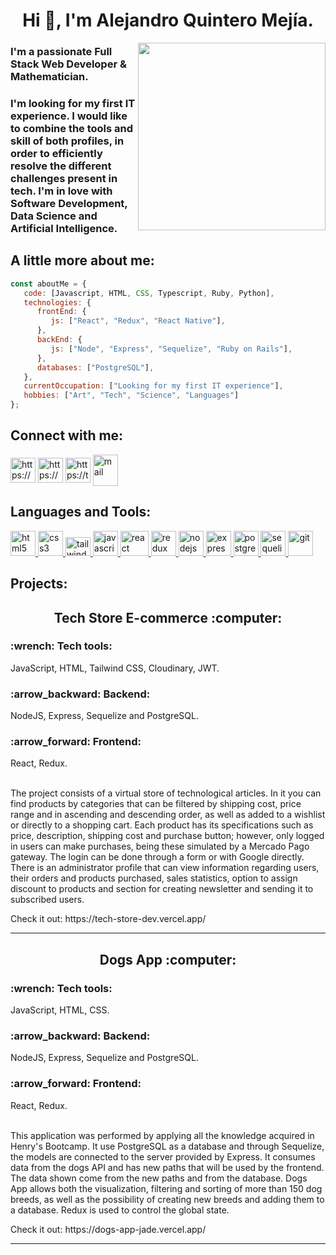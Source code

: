 
<h1 align="center"> Hi 👋, I'm Alejandro Quintero Mejía. </h1>
<img align='right' src='http://www.jenyalestina.com/blog/wp-content/uploads/2019/05/web-development-1024x582.jpg' width='300"'>
<h3 align="flex-start">I'm a passionate Full Stack Web Developer & Mathematician.</h3>
<h3 align="justified">I'm looking for my first IT experience. I would like to combine the tools and skill of both profiles, in order to efficiently resolve the different challenges present in tech. I'm in love with Software Development, Data Science and Artificial Intelligence.</h3>

<h2> A little more about me: </h2>

```javascript
const aboutMe = {
   code: [Javascript, HTML, CSS, Typescript, Ruby, Python],
   technologies: {
      frontEnd: {
         js: ["React", "Redux", "React Native"],
      },
      backEnd: {
         js: ["Node", "Express", "Sequelize", "Ruby on Rails"],
      },
      databases: ["PostgreSQL"],
   },
   currentOccupation: ["Looking for my first IT experience"],
   hobbies: ["Art", "Tech", "Science", "Languages"]
};
```
<h2 align="left">Connect with me:</h2>
<p align="left">
<a href="https://linkedin.com/in/alejandro-quintero-mejia/" target="_blank"><img align="center" src="https://www.vectorlogo.zone/logos/linkedin/linkedin-icon.svg" alt="https://www.linkedin.com/in/alejandro-quintero-mejia/" height="40" width="40" /></a>
<a href="https://wa.me/+undefined573003400992?text=Hola%20Alejandro,%20soy%20" target="_blank"><img align="center" src="https://www.vectorlogo.zone/logos/whatsapp/whatsapp-tile.svg" alt="https://wa.me/+undefined573003400992?text=Hola%20Alejandro,%20soy%20" height="40" width="40" /></a>
<a href="https://twitter.com/BatmathDev" target="_blank"><img align="center" src="https://www.vectorlogo.zone/logos/twitter/twitter-tile.svg" alt="https://twitter.com/BatmathDev" height="40" width="40" /></a>
<a href="mailto:alejandroquinteromejia@gmail.com" target="_blank"><img align="center" src="https://www.vectorlogo.zone/logos/gmail/gmail-icon.svg" alt="mail" height="50" width="40" /></a>
</p>

<h2 align="left">Languages and Tools:</h2>
<p align="left">
<a href="https://www.w3.org/html/" target="_blank"> <img src="https://upload.wikimedia.org/wikipedia/commons/thumb/3/38/HTML5_Badge.svg/600px-HTML5_Badge.svg.png" alt="html5" width="40" height="40"/> </a>
<a href="https://www.w3schools.com/css/" target="_blank"> <img src="https://cdn4.iconfinder.com/data/icons/social-media-logos-6/512/121-css3-512.png" alt="css3" width="40" height="40"/> </a>
<a href="https://tailwindcss.com/" target="_blank"> <img src="https://seeklogo.com/images/T/tailwind-css-logo-5AD4175897-seeklogo.com.png" alt="tailwind" width="40" height="30"/> </a>
<a href="https://developer.mozilla.org/en-US/docs/Web/JavaScript" target="_blank"> <img src="https://upload.wikimedia.org/wikipedia/commons/thumb/9/99/Unofficial_JavaScript_logo_2.svg/1024px-Unofficial_JavaScript_logo_2.svg.png" alt="javascript" width="40" height="40"/> </a> 
<a href="https://reactjs.org/" target="_blank"> <img src="https://seeklogo.com/images/R/react-logo-7B3CE81517-seeklogo.com.png" alt="react" width="45" height="40"/> </a> 
<a href="https://redux.js.org" target="_blank"> <img src="https://seeklogo.com/images/R/redux-logo-9CA6836C12-seeklogo.com.png" alt="redux" width="40" height="40"/> </a> 
<a href="https://nodejs.org" target="_blank"> <img src="https://www.vectorlogo.zone/logos/nodejs/nodejs-icon.svg" alt="nodejs" width= "40" height="40"/> </a>
<a href="https://expressjs.com" target="_blank"> <img src="https://www.vectorlogo.zone/logos/expressjs/expressjs-icon.svg" alt="express" width="40" height="40"/> </a> 
<a href="https://www.postgresql.org" target="_blank"> <img src="https://upload.wikimedia.org/wikipedia/commons/thumb/2/29/Postgresql_elephant.svg/1200px-Postgresql_elephant.svg.png" alt="postgresql" width="40" height="40"/> </a> 
<a href="https://sequelize.org" target="_blank"> <img src="https://www.vectorlogo.zone/logos/sequelizejs/sequelizejs-icon.svg" alt="sequelize" width="40" height="40"/> </a>
<a href="https://git-scm.com/" target="_blank"> <img src="https://www.vectorlogo.zone/logos/git-scm/git-scm-icon.svg" alt="git" width="40" height="40"/> </a> 


<h2 align="left">Projects:</h2>

<h2 align="center">Tech Store E-commerce :computer:</h2>
<h3 align="left">:wrench: Tech tools:</h3> JavaScript, HTML, Tailwind CSS, Cloudinary, JWT.
<h3 align="left">:arrow_backward: Backend:</h3> NodeJS, Express, Sequelize and PostgreSQL.
<h3 align="left">:arrow_forward: Frontend:</h3> React, Redux.
<br></br>
<p align="justified">The project consists of a virtual store of technological articles. In it you can find products by categories that can be filtered by shipping cost, price range and in ascending and descending order, as well as added to a wishlist or directly to a shopping cart.
Each product has its specifications such as price, description, shipping cost and purchase button; however, only logged in users can make purchases, being these simulated by a Mercado Pago gateway. The login can be done through a form or with Google directly. There is an administrator profile that can view information regarding users, their orders and products purchased, sales statistics, option to assign discount to products and section for creating newsletter and sending it to subscribed users.</p>
<p>Check it out: https://tech-store-dev.vercel.app/</p>
<hr>

<h2 align="center">Dogs App :computer:</h2>
<h3 align="left">:wrench: Tech tools:</h3> JavaScript, HTML, CSS.
<h3 align="left">:arrow_backward: Backend:</h3> NodeJS, Express, Sequelize and PostgreSQL.
<h3 align="left">:arrow_forward: Frontend:</h3> React, Redux.
<br></br>
<p align="justified">This application was performed by applying all the knowledge acquired in Henry's Bootcamp. It use PostgreSQL as a database and through Sequelize, the models are connected to the server provided by Express. It consumes data from the dogs API and has new paths that will be used by the frontend. The data shown come from the new paths and from the database. Dogs App allows both the visualization, filtering and sorting of more than 150 dog breeds, as well as the possibility of creating new breeds and adding them to a database. Redux is used to control the global state.</p>
<p>Check it out: https://dogs-app-jade.vercel.app/</p>
<hr>

<!--
**AlejoMejia96/alejomejia96** is a ✨ _special_ ✨ repository because its `README.md` (this file) appears on your GitHub profile.

Here are some ideas to get you started:

- 🔭 I’m currently working on ...
- 🌱 I’m currently learning ...
- 👯 I’m looking to collaborate on ...
- 🤔 I’m looking for help with ...
- 💬 Ask me about ...
- 📫 How to reach me: ...
- 😄 Pronouns: ...
- ⚡ Fun fact: ...
-->
